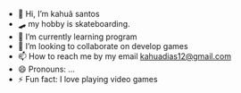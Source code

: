 - 👋 Hi, I’m kahuã santos 
- 🛹 my hobby is skateboarding.
- 🌱 I’m currently learning program
- 💞️ I’m looking to collaborate on develop games
- 📫 How to reach me by my email kahuadias12@gmail.com
- 😄 Pronouns: ...
- ⚡ Fun fact: I love playing video games

<!---
kahuazito1/kahuazito1 is a ✨ special ✨ repository because its `README.md` (this file) appears on your GitHub profile.
You can click the Preview link to take a look at your changes.
--->

